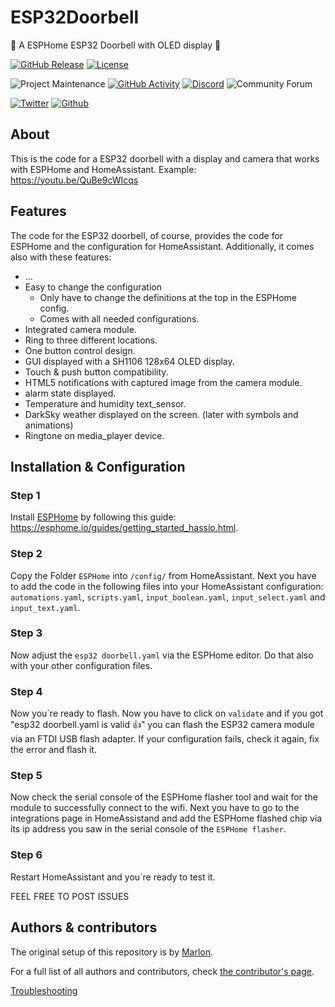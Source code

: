 # ESP32Doorbell
🔔 A ESPHome ESP32 Doorbell with OLED display 🔔

[![GitHub Release][releases-shield]][releases]
[![License][license-shield]](LICENSE.md)

![Project Maintenance][maintenance-shield]
[![GitHub Activity][commits-shield]][commits]
[![Discord][discord-shield]][discord]
![Community Forum][forum-shield]

[![Twitter][twitter]][twitter]
[![Github][github]][github]

<!-- 🎉 Release of ESP32 Doorbell 0.0.1 -->

## About

This is the code for a ESP32 doorbell with a display and camera that works with ESPHome and HomeAssistant.
Example:
https://youtu.be/QuBe9cWIcqs
<!-- also includes... -->


## Features

The code for the ESP32 doorbell, of course, provides the code for ESPHome and the configuration for HomeAssistant. Additionally, it comes also with these features:

- ...
- Easy to change the configuration
  - Only have to change the definitions at the top in the ESPHome config.
  - Comes with all needed configurations.
- Integrated camera module.
- Ring to three different locations.
- One button control design.
- GUI displayed with a SH1106 128x64 OLED display.
- Touch & push button compatibility.
- HTML5 notifications with captured image from the camera module.
- alarm state displayed.
- Temperature and humidity text_sensor.
- DarkSky weather displayed on the screen. (later with symbols and animations)
- Ringtone on media_player device.


## Installation & Configuration

### Step 1
Install [ESPHome][esphome] by following this guide: https://esphome.io/guides/getting_started_hassio.html.

### Step 2
Copy the Folder `ESPHome` into `/config/` from HomeAssistant. Next you have to add the code in the following files into your HomeAssistant configuration: `automations.yaml`, `scripts.yaml`, `input_boolean.yaml`, `input_select.yaml` and `input_text.yaml`.

### Step 3
Now adjust the `esp32 doorbell.yaml` via the ESPHome editor. Do that also with your other configuration files.

### Step 4
Now you´re ready to flash. Now you have to click on `validate` and if you got "esp32 doorbell.yaml is valid 👍" you can flash the ESP32 camera module via an FTDI USB flash adapter. If your configuration fails, check it again, fix the error and flash it.

### Step 5
Now check the serial console of the ESPHome flasher tool and wait for the module to successfully connect to the wifi. Next you have to go to the integrations page in HomeAssistand and add the ESPHome flashed chip via its ip address you saw in the serial console of the `ESPHome flasher`.

### Step 6
Restart HomeAssistant and you´re ready to test it.

FEEL FREE TO POST ISSUES


## Authors & contributors

The original setup of this repository is by [Marlon][marrobHD].

For a full list of all authors and contributors,
check [the contributor's page][contributors].



[Troubleshooting]()

[commits-shield]: https://img.shields.io/github/commit-activity/y/marrobHD/ESP32Doorbell.svg?style=for-the-badge
[commits]: https://github.com/marrobHD/ESP32Doorbell/commits/master
[discord]: https://discord.gg/ND4emRS
[discord-shield]: https://img.shields.io/discord/579704220970909717.svg?style=for-the-badge
[contributors]: https://github.com/marrobHD/ESP32Doorbell/graphs/contributors
[forum-shield]: https://img.shields.io/badge/community-forum-brightgreen.svg?style=for-the-badge
[license-shield]: https://img.shields.io/github/license/marrobHD/ESP32Doorbell.svg?style=for-the-badge
[maintenance-shield]: https://img.shields.io/badge/maintainer-Marlon-blue.svg?style=for-the-badge
[marrobHD]: https://github.com/marrobHD
[releases-shield]: https://img.shields.io/github/release/marrobHD/ESP32Doorbell.svg?style=for-the-badge
[releases]: https://github.com/marrobHD/ESP32Doorbell/releases
[esphome]: https://esphome.io
[contributors]: https://github.com/hassio-addons/addon-ssh/graphs/contributors
[forum-shield]: https://img.shields.io/badge/community-forum-brightgreen.svg?style=for-the-badge
[license-shield]: https://img.shields.io/github/license/marrobHD/ESP32Doorbell.svg?style=for-the-badge
[maintenance-shield]: https://img.shields.io/badge/maintainer-Marlon-blue.svg?style=for-the-badge
[releases-shield]: https://img.shields.io/github/release/marrobHD/ESP32Doorbell.svg?style=for-the-badge
[releases]: https://github.com/marrobHD/ESP32Doorbell/releases
[twitter]: https://img.shields.io/twitter/follow/TechxHome.svg?style=social
[github]: https://img.shields.io/github/followers/marrobHD.svg?style=social